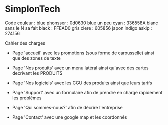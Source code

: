 # SimplonTech
Code couleur :
blue phonsser : 0d0630
blue un peu cyan : 336558A
blanc sans le N sa fait black : FFEAD0
gris clere : 605856
japon indigo askip : 274156

Cahier des charges

- Page 'accueil' avec les promotions (sous forme de carousselle) ainsi que des zones de texte

- Page 'Nos produits' avec un menu latéral ainsi qu'avec des cartes decrivant les PRODUITS

- Page 'Nos  logiciels' avec les CGU des produits ainsi que leurs tarifs

- Page 'Support' avec un formulaire afin de prendre en charge rapidement les problèmes

- Page 'Qui sommes-nous?' afin de décrire l'entreprise

- Page 'Contact' avec une google map et les coordonnés
